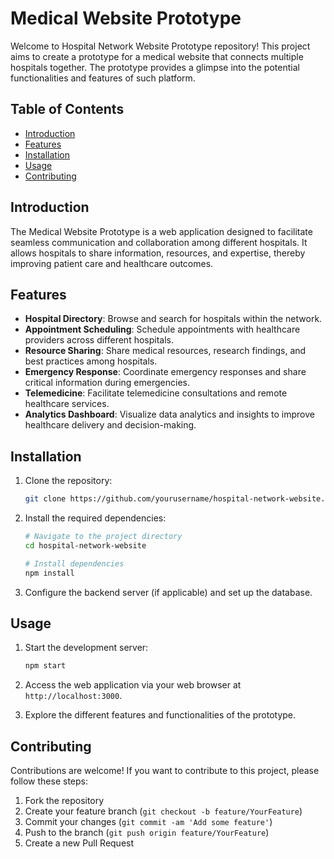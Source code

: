 # Medical Website Prototype

Welcome to Hospital Network Website Prototype repository! This project aims to create a prototype for a medical website that connects multiple hospitals together. The prototype provides a glimpse into the potential functionalities and features of such platform.

## Table of Contents
- [Introduction](#introduction)
- [Features](#features)
- [Installation](#installation)
- [Usage](#usage)
- [Contributing](#contributing)

## Introduction

The Medical Website Prototype is a web application designed to facilitate seamless communication and collaboration among different hospitals. It allows hospitals to share information, resources, and expertise, thereby improving patient care and healthcare outcomes.

## Features

- **Hospital Directory**: Browse and search for hospitals within the network.
- **Appointment Scheduling**: Schedule appointments with healthcare providers across different hospitals.
- **Resource Sharing**: Share medical resources, research findings, and best practices among hospitals.
- **Emergency Response**: Coordinate emergency responses and share critical information during emergencies.
- **Telemedicine**: Facilitate telemedicine consultations and remote healthcare services.
- **Analytics Dashboard**: Visualize data analytics and insights to improve healthcare delivery and decision-making.

## Installation

1. Clone the repository:

    ```bash
    git clone https://github.com/yourusername/hospital-network-website.git
    ```

2. Install the required dependencies:

    ```bash
    # Navigate to the project directory
    cd hospital-network-website
    
    # Install dependencies
    npm install
    ```

3. Configure the backend server (if applicable) and set up the database.

## Usage

1. Start the development server:

    ```bash
    npm start
    ```

2. Access the web application via your web browser at `http://localhost:3000`.

3. Explore the different features and functionalities of the prototype.

## Contributing

Contributions are welcome! If you want to contribute to this project, please follow these steps:

1. Fork the repository
2. Create your feature branch (`git checkout -b feature/YourFeature`)
3. Commit your changes (`git commit -am 'Add some feature'`)
4. Push to the branch (`git push origin feature/YourFeature`)
5. Create a new Pull Request
